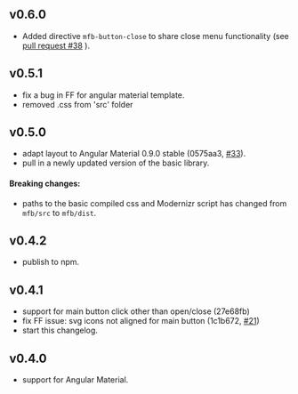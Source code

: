 ## v0.6.0

 * Added directive `mfb-button-close` to share close menu functionality (see [pull request #38](https://github.com/nobitagit/ng-material-floating-button/pull/38) ).

## v0.5.1

 * fix a bug in FF for angular material template.
 * removed .css from 'src' folder

## v0.5.0

 * adapt layout to Angular Material 0.9.0 stable (0575aa3, [#33](https://github.com/nobitagit/ng-material-floating-button/issues/33)).
 * pull in a newly updated version of the basic library.

#### Breaking changes:
 * paths to the basic compiled css and Modernizr script has changed from `mfb/src` to `mfb/dist`.

## v0.4.2

 * publish to npm.

## v0.4.1

 * support for main button click other than open/close (27e68fb)
 * fix FF issue: svg icons not aligned for main button (1c1b672, [#21](https://github.com/nobitagit/ng-material-floating-button/issues/21))
 * start this changelog.

## v0.4.0

 * support for Angular Material.
